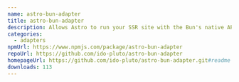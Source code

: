 ```yaml
---
name: astro-bun-adapter
title: astro-bun-adapter
description: Allows Astro to run your SSR site with the Bun's native API Bun.serve.
categories:
  - adapters
npmUrl: https://www.npmjs.com/package/astro-bun-adapter
repoUrl: https://github.com/ido-pluto/astro-bun-adapter
homepageUrl: https://github.com/ido-pluto/astro-bun-adapter.git#readme
downloads: 113
---
```

